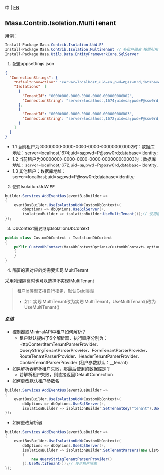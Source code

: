 中 | [EN](README.md)

## Masa.Contrib.Isolation.MultiTenant

用例：

```C#
Install-Package Masa.Contrib.Isolation.UoW.EF
Install-Package Masa.Contrib.Isolation.MultiTenant // 多租户隔离 按需引用
Install-Package Masa.Utils.Data.EntityFrameworkCore.SqlServer
```

1. 配置appsettings.json
``` appsettings.json
{
  "ConnectionStrings": {
    "DefaultConnection": "server=localhost;uid=sa;pwd=P@ssw0rd;database=identity;",
    "Isolations": [
      {
        "TenantId": "00000000-0000-0000-0000-000000000002",
        "ConnectionString": "server=localhost,1674;uid=sa;pwd=P@ssw0rd;database=identity;"
      },
      {
        "TenantId": "00000000-0000-0000-0000-000000000003",
        "ConnectionString": "server=localhost,1672;uid=sa;pwd=P@ssw0rd;database=identity;"
      }
    ]
  }
}
```

* 1.1 当前租户为00000000-0000-0000-0000-000000000002时：数据库地址：server=localhost,1674;uid=sa;pwd=P@ssw0rd;database=identity;
* 1.2 当前租户为00000000-0000-0000-0000-000000000003时：数据库地址：server=localhost,1672;uid=sa;pwd=P@ssw0rd;database=identity;
* 1.3 其他租户：数据库地址：server=localhost;uid=sa;pwd=P@ssw0rd;database=identity;

2. 使用Isolation.UoW.EF
``` C#
builder.Services.AddEventBus(eventBusBuilder =>
{
    eventBusBuilder.UseIsolationUoW<CustomDbContext>(
        dbOptions => dbOptions.UseSqlServer(),
        isolationBuilder => isolationBuilder.UseMultiTenant());// 使用租户隔离
});
```

3. DbContext需要继承IsolationDbContext

``` C#
public class CustomDbContext : IsolationDbContext
{
    public CustomDbContext(MasaDbContextOptions<CustomDbContext> options) : base(options)
    {
    }
}
```

4. 隔离的表对应的类需要实现IMultiTenant

采用物理隔离时也可以选择不实现IMultiTenant

> 租户id类型支持自行指定，默认Guid类型
> * 如：实现IMultiTenant改为实现IMultiTenant<int>，UseMultiTenant()改为UseMultiTenant<int>()

##### 总结

* 控制器或MinimalAPI中租户如何解析？
  * 租户默认提供了6个解析器，执行顺序分别为：HttpContextItemTenantParserProvider、QueryStringTenantParserProvider、FormTenantParserProvider、RouteTenantParserProvider、HeaderTenantParserProvider、CookieTenantParserProvider (租户参数默认：__tenant)
* 如果解析器解析租户失败，那最后使用的数据库是？
  * 若解析租户失败，则直接返回DefaultConnection
* 如何更改默认租户参数名

``` C#
builder.Services.AddEventBus(eventBusBuilder =>
{
    eventBusBuilder.UseIsolationUoW<CustomDbContext>(
        dbOptions => dbOptions.UseSqlServer(),
        isolationBuilder => isolationBuilder.SetTenantKey("tenant").UseMultiTenant());// 使用租户隔离
});
```
* 如何更改解析器

``` C#
builder.Services.AddEventBus(eventBusBuilder =>
{
    eventBusBuilder.UseIsolationUoW<CustomDbContext>(
        dbOptions => dbOptions.UseSqlServer(),
        isolationBuilder => isolationBuilder.SetTenantParsers(new List<ITenantParserProvider>()
        {
            new QueryStringTenantParserProvider()
        }).UseMultiTenant());// 使用租户隔离
});
```